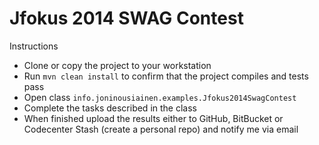 Jfokus 2014 SWAG Contest
========================

Instructions

- Clone or copy the project to your workstation
- Run `mvn clean install` to confirm that the project compiles and tests pass
- Open class `info.joninousiainen.examples.Jfokus2014SwagContest`
- Complete the tasks described in the class
- When finished upload the results either to GitHub, BitBucket or Codecenter Stash (create a personal repo) and notify me via email
